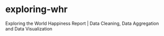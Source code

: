 # exploring-whr
Exploring the World Happiness Report | Data Cleaning, Data Aggregation and Data Visualization
